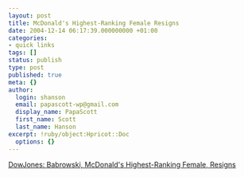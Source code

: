 ```yaml
---
layout: post
title: McDonald's Highest-Ranking Female Resigns
date: 2004-12-14 06:17:39.000000000 +01:00
categories:
- quick links
tags: []
status: publish
type: post
published: true
meta: {}
author:
  login: shanson
  email: papascott-wp@gmail.com
  display_name: PapaScott
  first_name: Scott
  last_name: Hanson
excerpt: !ruby/object:Hpricot::Doc
  options: {}
---
```

<p><a href="http://money.iwon.com/jsp/nw/nwdt_rt.jsp?cat=USMARKET&src=704&feed=dji&section=news&news_id=dji-00064220041213&date=20041213&alias=/alias/money/cm/nw">DowJones: Babrowski, McDonald's Highest-Ranking Female, Resigns</a></p>
